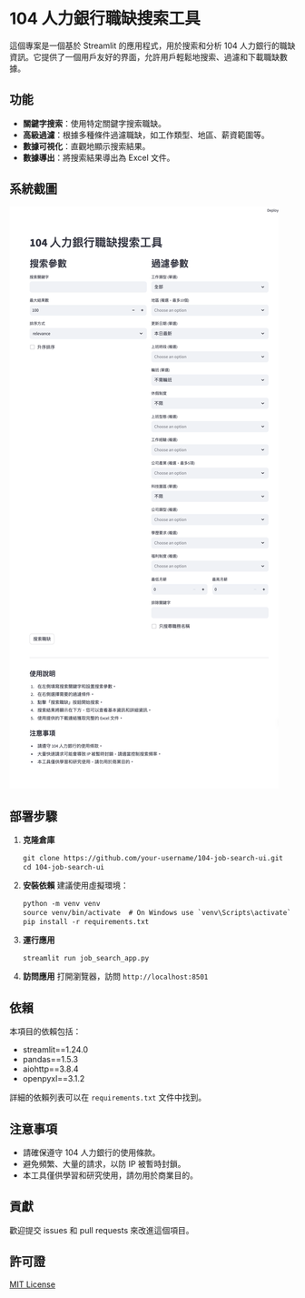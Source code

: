 # 104 人力銀行職缺搜索工具

這個專案是一個基於 Streamlit 的應用程式，用於搜索和分析 104 人力銀行的職缺資訊。它提供了一個用戶友好的界面，允許用戶輕鬆地搜索、過濾和下載職缺數據。

## 功能

- **關鍵字搜索**：使用特定關鍵字搜索職缺。
- **高級過濾**：根據多種條件過濾職缺，如工作類型、地區、薪資範圍等。
- **數據可視化**：直觀地顯示搜索結果。
- **數據導出**：將搜索結果導出為 Excel 文件。

## 系統截圖

![系統截圖](screenshot.png)

## 部署步驟

1. **克隆倉庫**
   ```
   git clone https://github.com/your-username/104-job-search-ui.git
   cd 104-job-search-ui
   ```

2. **安裝依賴**
   建議使用虛擬環境：
   ```
   python -m venv venv
   source venv/bin/activate  # On Windows use `venv\Scripts\activate`
   pip install -r requirements.txt
   ```

3. **運行應用**
   ```
   streamlit run job_search_app.py
   ```

4. **訪問應用**
   打開瀏覽器，訪問 `http://localhost:8501`

## 依賴

本項目的依賴包括：

- streamlit==1.24.0
- pandas==1.5.3
- aiohttp==3.8.4
- openpyxl==3.1.2

詳細的依賴列表可以在 `requirements.txt` 文件中找到。

## 注意事項

- 請確保遵守 104 人力銀行的使用條款。
- 避免頻繁、大量的請求，以防 IP 被暫時封鎖。
- 本工具僅供學習和研究使用，請勿用於商業目的。

## 貢獻

歡迎提交 issues 和 pull requests 來改進這個項目。

## 許可證

[MIT License](LICENSE)